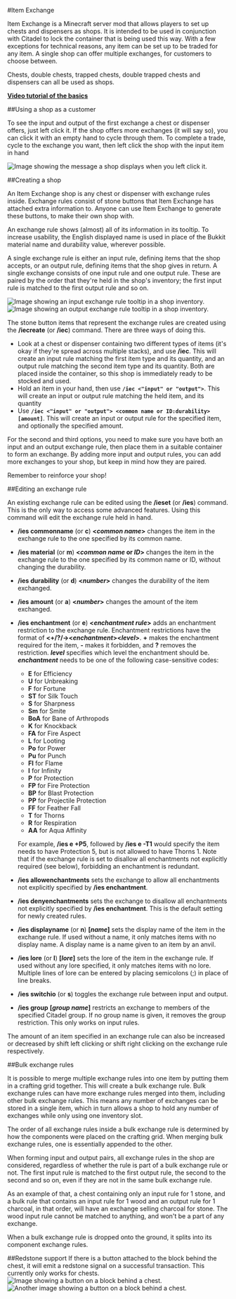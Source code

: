 #Item Exchange
 
Item Exchange is a Minecraft server mod that allows players to set up chests and dispensers as shops. It is intended to be used in conjunction with Citadel to lock the container that is being used this way. With a few exceptions for technical reasons, any item can be set up to be traded for any item. A single shop can offer multiple exchanges, for customers to choose between.
 
Chests, double chests, trapped chests, double trapped chests and dispensers can all be used as shops.
 
**[Video tutorial of the basics](http://www.youtube.com/watch?v=uLIy3UlvAz0)**
 
##Using a shop as a customer
 
To see the input and output of the first exchange a chest or dispenser offers, just left click it. If the shop offers more exchanges (it will say so), you can click it with an empty hand to cycle through them. To complete a trade, cycle to the exchange you want, then left click the shop with the input item in hand
 
![Image showing the message a shop displays when you left click it.](http://i.imgur.com/gP4Rjfa.png)
 
##Creating a shop
 
An Item Exchange shop is any chest or dispenser with exchange rules inside. Exchange rules consist of stone buttons that Item Exchange has attached extra information to. Anyone can use Item Exchange to generate these buttons, to make their own shop with.
 
An exchange rule shows (almost) all of its information in its tooltip. To increase usability, the English displayed name is used in place of the Bukkit material name and durability value, wherever possible.
 
A single exchange rule is either an input rule, defining items that the shop accepts, or an output rule, defining items that the shop gives in return. A single exchange consists of one input rule and one output rule. These are paired by the order that they're held in the shop's inventory; the first input rule is matched to the first output rule and so on.
 
![Image showing an input exchange rule tooltip in a shop inventory.](http://i.imgur.com/rC77hfy.png)
![Image showing an output exchange rule tooltip in a shop inventory.](http://i.imgur.com/hPzVh9n.png)
 
The stone button items that represent the exchange rules are created using the **/iecreate** (or **/iec**) command. There are three ways of doing this.
 
- Look at a chest or dispenser containing two different types of items (it's okay if they're spread across multiple stacks), and use **/iec**. This will create an input rule matching the first item type and its quantity, and an output rule matching the second item type and its quantity. Both are placed inside the container, so this shop is immediately ready to be stocked and used.
- Hold an item in your hand, then use **`/iec <"input" or "output">`**. This will create an input or output rule matching the held item, and its quantity
- Use **`/iec <"input" or "output"> <common name or ID:durability> [amount]`**. This will create an input or output rule for the specified item, and optionally the specified amount.
 
For the second and third options, you need to make sure you have both an input and an output exchange rule, then place them in a suitable container to form an exchange. By adding more input and output rules, you can add more exchanges to your shop, but keep in mind how they are paired.
 
Remember to reinforce your shop!
 
##Editing an exchange rule
 
An existing exchange rule can be edited using the **/ieset** (or **/ies**) command. This is the only way to access some advanced features. Using this command will edit the exchange rule held in hand.
 
- **/ies commonname** (or **c**) **<<i>common name</i>>** changes the item in the exchange rule to the one specified by its common name.
- **/ies material** (or **m**) **<<i>common name</i> or <i>ID</i>>** changes the item in the exchange rule to the one specified by its common name or ID, without changing the durability.
- **/ies durability** (or **d**) **<<i>number</i>>** changes the durability of the item exchanged.
- **/ies amount** (or **a**) **<<i>number</i>>** changes the amount of the item exchanged.
- **/ies enchantment** (or **e**) **<<i>enchantment rule</i>>** adds an enchantment restriction to the exchange rule.
  Enchantment restrictions have the format of **<+/?/-><<i>enchantment</i>><<i>level</i>>**. **+** makes the enchantment required for the item, **-** makes it forbidden, and **?** removes the restriction. **<i>level</i>** specifies which level the enchantment should be. **<i>enchantment</i>** needs to be one of the following case-sensitive codes:
  - **E** for Efficiency
  - **U** for Unbreaking
  - **F** for Fortune
  - **ST** for Silk Touch
  - **S** for Sharpness
  - **Sm** for Smite
  - **BoA** for Bane of Arthropods
  - **K** for Knockback
  - **FA** for Fire Aspect
  - **L** for Looting
  - **Po** for Power
  - **Pu** for Punch
  - **Fl** for Flame
  - **I** for Infinity
  - **P** for Protection
  - **FP** for Fire Protection
  - **BP** for Blast Protection
  - **PP** for Projectile Protection
  - **FF** for Feather Fall
  - **T** for Thorns
  - **R** for Respiration
  - **AA** for Aqua Affinity
 
  For example, **/ies e +P5**, followed by **/ies e -T1** would specify the item needs to have Protection 5, but is not allowed to have Thorns 1. Note that if the exchange rule is set to disallow all enchantments not explicitly required (see below), forbidding an enchantment is redundant.
- **/ies allowenchantments** sets the exchange to allow all enchantments not explicitly specified by **/ies enchantment**.
- **/ies denyenchantments** sets the exchange to disallow all enchantments not explicitly specified by **/ies enchantment**. This is the default setting for newly created rules.
- **/ies displayname** (or **n**) **[<i>name</i>]** sets the display name of the item in the exchange rule. If used without a name, it only matches items with no display name. A display name is a name given to an item by an anvil.
- **/ies lore** (or **l**) **[<i>lore</i>]** sets the lore of the item in the exchange rule. If used without any lore specified, it only matches items with no lore. Multiple lines of lore can be entered by placing semicolons (;) in place of line breaks.
- **/ies switchio** (or **s**) toggles the exchange rule between input and output.
- **/ies group** **[<i>group name</i>]** restricts an exchange to members of the specified Citadel group. If no group name is given, it removes the group restriction. This only works on input rules.
 
The amount of an item specified in an exchange rule can also be increased or decreased by shift left clicking or shift right clicking on the exchange rule respectively.
 
##Bulk exchange rules
 
It is possible to merge multiple exchange rules into one item by putting them in a crafting grid together. This will create a bulk exchange rule. Bulk exchange rules can have more exchange rules merged into them, including other bulk exchange rules. This means any number of exchanges can be stored in a single item, which in turn allows a shop to hold any number of exchanges while only using one inventory slot.
 
The order of all exchange rules inside a bulk exchange rule is determined by how the components were placed on the crafting grid. When merging bulk exchange rules, one is essentially appended to the other.
 
When forming input and output pairs, all exchange rules in the shop are considered, regardless of whether the rule is part of a bulk exchange rule or not. The first input rule is matched to the first output rule, the second to the second and so on, even if they are not in the same bulk exchange rule.
 
As an example of that, a chest containing only an input rule for 1 stone, and a bulk rule that contains an input rule for 1 wood and an output rule for 1 charcoal, in that order, will have an exchange selling charcoal for stone. The wood input rule cannot be matched to anything, and won't be a part of any exchange.
 
When a bulk exchange rule is dropped onto the ground, it splits into its component exchange rules.
 
##Redstone support
If there is a button attached to the block behind the chest, it will emit a redstone signal on a successful transaction. This currently only works for chests.
![Image showing a button on a block behind a chest.](http://imgur.com/OQaoaVu.png)
![Another image showing a button on a block behind a chest.](http://imgur.com/nGnu83v.png)

